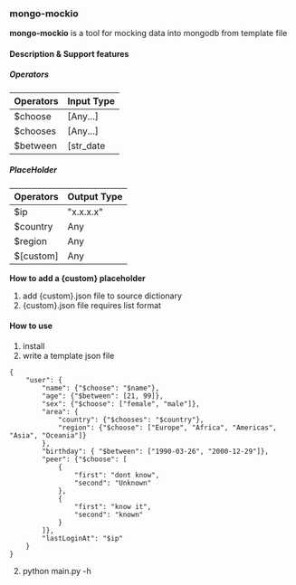 ### mongo-mockio

**mongo-mockio** is a tool for mocking data into mongodb from template file

#### Description & Support features
##### Operators

|   Operators |   Input Type
|  ---------  | ------------  
|   $choose   |    [Any...]   
|   $chooses  |    [Any...]   
|   $between  | [str_date | int] 

##### PlaceHolder
|   Operators |      Output Type
|  ---------  | -----------------------------  
|    $ip      |     "x.x.x.x" | ["x.x.x.x"...]  
|    $country |     Any | [Any...]  
|    $region  |     Any | [Any...]   
|   $[custom] |     Any | [Any...]   
**How to add a {custom} placeholder**
1. add {custom}.json file to source dictionary
2. {custom}.json file requires list format

#### How to use

1. install
2. write a template json file
```
{
    "user": {
        "name": {"$choose": "$name"},
        "age": {"$between": [21, 99]},
        "sex": {"$choose": ["female", "male"]},
        "area": {        
            "country": {"$chooses": "$country"},
            "region": {"$choose": ["Europe", "Africa", "Americas", "Asia", "Oceania"]}
        },
        "birthday": { "$between": ["1990-03-26", "2000-12-29"]},
        "peer": {"$choose": [
            {
                "first": "dont know",
                "second": "Unknown"
            },
            {
                "first": "know it",
                "second": "known"
            }
        ]},
        "lastLoginAt": "$ip"
    }
}
```
2. python main.py -h




